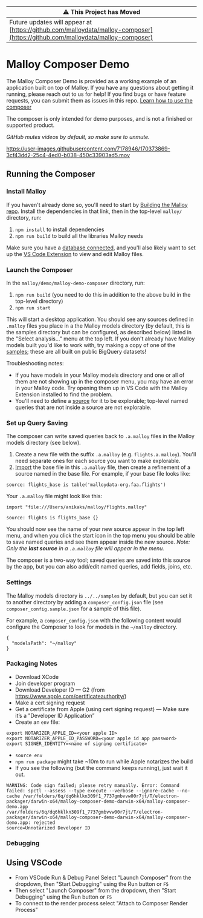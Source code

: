 | :warning: This Project has Moved                                                                                             |
| ---------------------------------------------------------------------------------------------------------------------------- |
| Future updates will appear at [https://github.com/malloydata/malloy-composer](https://github.com/malloydata/malloy-composer) |

# Malloy Composer Demo

The Malloy Composer Demo is provided as a working example of an application built on top of Malloy. If you have any questions about getting it running, please reach out to us for help! If you find bugs or have feature requests, you can submit them as issues in this repo. [Learn how to use the composer](https://docs.google.com/presentation/d/18KUl_rrz2K-hbsiKJYS3rtTcYxZMXKklyPllLmTtIYY/edit#slide=id.g1269816dcbe_0_140)

The composer is only intended for demo purposes, and is not a finished or supported product.

_GitHub mutes videos by default, so make sure to unmute._

https://user-images.githubusercontent.com/7178946/170373869-3cf43dd2-25c4-4ed0-b038-450c33903ad5.mov

## Running the Composer

### Install Malloy

If you haven't already done so, you'll need to start by [Building the Malloy repo](https://github.com/malloydata/malloy/blob/main/developing.md). Install the dependencies in that link, then in the top-level `malloy/` directory, run:

1. `npm install` to install dependencies
2. `npm run build` to build all the libraries Malloy needs

Make sure you have a [database connected](https://docs.malloydata.dev/documentation/connection_instructions.html), and you'll also likely want to set up the [VS Code Extension](https://github.com/malloydata/malloy#installing-the-extension) to view and edit Malloy files.

### Launch the Composer

In the `malloy/demo/malloy-demo-composer` directory, run:

1. `npm run build` (you need to do this in addition to the above build in the top-level directory)
2. `npm run start`

This will start a desktop application. You should see any sources defined in `.malloy` files you place in a the Malloy models directory (by default, this is the samples directory but can be configured, as described below) listed in the "Select analysis..." menu at the top left. If you don't already have Malloy models built you'd like to work with, try making a copy of one of the [samples](https://github.com/malloydata/malloy/tree/main/samples); these are all built on public BigQuery datasets!

Troubleshooting notes:

- If you have models in your Malloy models directory and one or all of them are not showing up in the composer menu, you may have an error in your Malloy code. Try opening them up in VS Code with the Malloy Extension installed to find the problem.
- You'll need to define a [source](https://docs.malloydata.dev/documentation/language/source.html) for it to be explorable; top-level named queries that are not inside a source are not explorable.

### Set up Query Saving

The composer can write saved queries back to `.a.malloy` files in the Malloy models directory (see below).

1. Create a new file with the suffix `.a.malloy` (e.g. `flights.a.malloy`). You'll need separate ones for each source you want to make explorable.
2. [Import](https://docs.malloydata.dev/documentation/language/imports.html) the base file in this `.a.malloy` file, then create a refinement of a source named in the base file. For example, if your base file looks like:

```malloy
source: flights_base is table('malloydata-org.faa.flights')
```

Your `.a.malloy` file might look like this:

```
import "file:///Users/anikaks/malloy/flights.malloy"

source: flights is flights_base {}
```

You should now see the name of your new source appear in the top left menu, and when you click the start icon in the top menu you should be able to save named queries and see them appear inside the new source. _Note: Only the **last source** in a `.a.malloy` file will appear in the menu._

The composer is a two-way tool; saved queries are saved into this source by the app, but you can also add/edit named queries, add fields, joins, etc.

### Settings

The Malloy models directory is `../../samples` by default, but you can set it to another directory by adding a `composer_config.json` file (see `composer_config.sample.json` for a sample of this file).

For example, a `composer_config.json` with the following content would configure the Composer to look for models in the `~/malloy` directory.

```
{
  "modelsPath": "~/malloy"
}
```

### Packaging Notes

- Download XCode
- Join developer program
- Download Developer ID — G2 (from https://www.apple.com/certificateauthority/)
- Make a cert signing request
- Get a certificate from Apple (using cert signing request) — Make sure it’s a "Developer ID Application”
- Create an `env` file:

```
export NOTARIZER_APPLE_ID=<your apple ID>
export NOTARIZER_APPLE_ID_PASSWORD=<your apple id app password>
export SIGNER_IDENTITY=<name of signing certificate>
```

- `source env`
- `npm run package` might take ~10m to run while Apple notarizes the build
- If you see the following (but the command keeps running), just wait it out.

```
WARNING: Code sign failed; please retry manually. Error: Command failed: spctl --assess --type execute --verbose --ignore-cache --no-cache /var/folders/6q/dq6hklkn309f1_7737gmbvvw00r7jt/T/electron-packager/darwin-x64/malloy-composer-demo-darwin-x64/malloy-composer-demo.app
/var/folders/6q/dq6hklkn309f1_7737gmbvvw00r7jt/T/electron-packager/darwin-x64/malloy-composer-demo-darwin-x64/malloy-composer-demo.app: rejected
source=Unnotarized Developer ID
```

### Debugging

## Using VSCode

- From VSCode Run & Debug Panel Select "Launch Composer" from the dropdown, then "Start Debugging" using the Run button or `F5`
- Then select "Launch Composer" from the dropdown, then "Start Debugging" using the Run button or `F5`
- To connect to the render process select "Attach to Composer Render Process"
